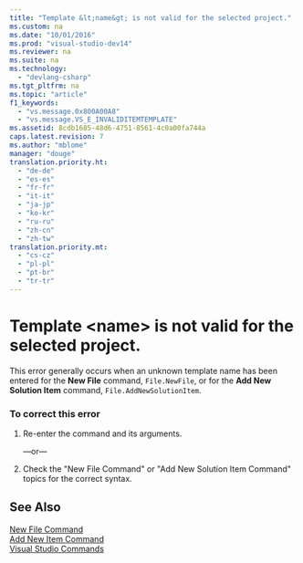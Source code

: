 ```yaml
---
title: "Template &lt;name&gt; is not valid for the selected project."
ms.custom: na
ms.date: "10/01/2016"
ms.prod: "visual-studio-dev14"
ms.reviewer: na
ms.suite: na
ms.technology: 
  - "devlang-csharp"
ms.tgt_pltfrm: na
ms.topic: "article"
f1_keywords: 
  - "vs.message.0x800A00A8"
  - "vs.message.VS_E_INVALIDITEMTEMPLATE"
ms.assetid: 8cdb1685-48d6-4751-8561-4c0a00fa744a
caps.latest.revision: 7
ms.author: "mblome"
manager: "douge"
translation.priority.ht: 
  - "de-de"
  - "es-es"
  - "fr-fr"
  - "it-it"
  - "ja-jp"
  - "ko-kr"
  - "ru-ru"
  - "zh-cn"
  - "zh-tw"
translation.priority.mt: 
  - "cs-cz"
  - "pl-pl"
  - "pt-br"
  - "tr-tr"
---
```

# Template &lt;name&gt; is not valid for the selected project.
This error generally occurs when an unknown template name has been entered for the **New File** command, `File.NewFile`, or for the **Add New Solution Item** command, `File.AddNewSolutionItem`.  
  
### To correct this error  
  
1.  Re-enter the command and its arguments.  
  
     —or—  
  
2.  Check the "New File Command" or "Add New Solution Item Command" topics for the correct syntax.  
  
## See Also  
 [New File Command](../VS_IDE/new-file-command.md)   
 [Add New Item Command](../VS_IDE/add-new-item-command.md)   
 [Visual Studio Commands](../VS_IDE/visual-studio-commands.md)